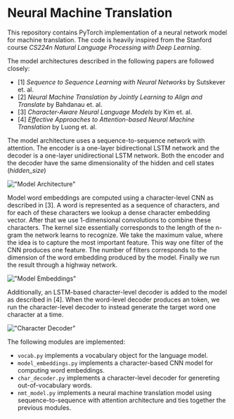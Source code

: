 # Neural Machine Translation

This repository contains PyTorch implementation of a neural network model for machine translation. The code is heavily inspired from the Stanford course *CS224n Natural Language Processing with Deep Learning*.

The model architectures described in the following papers are followed closely:
 * [1] *Sequence to Sequence Learning with Neural Networks* by Sutskever et. al.
 * [2] *Neural Machine Translation by Jointly Learning to Align and Translate* by Bahdanau et. al.
 * [3] *Character-Aware Neural Language Models* by Kim et. al.
 * [4] *Effective Approaches to Attention-based Neural Machine Translation* by Luong et. al.

The model architecture uses a sequence-to-sequence network with attention. The encoder is a one-layer bidirectional LSTM network and the decoder is a one-layer unidirectional LSTM network. Both the encoder and the decoder have the same dimensionality of the hidden and cell states (*hidden_size*)

!["Model Architecture"]("img/model_architecture.png")

Model word embeddings are computed using a character-level CNN as described in [3]. A word is represented as a sequence of characters, and for each of these characters we lookup a dense character embedding vector. After that we use 1-dimensional convolutions to combine these characters. The kernel size essentially corresponds to the length of the n-gram the network learns to recognize. We take the maximum value, where the idea is to capture the most important feature. This way one filter of the CNN produces one feature. The number of filters corresponds to the dimension of the word embedding produced by the model. Finally we run the result through a highway network.

!["Model Embeddings"]("img/model_embeddings.png")

Additionally, an LSTM-based character-level decoder is added to the model as described in [4]. When the word-level decoder produces an *<UNK>* token, we run the character-level decoder to instead generate the target word one character at a time.

!["Character Decoder"]("img/character_decoder.png")

The following modules are implemented:
 * `vocab.py` implements a vocabulary object for the language model.
 * `model_embeddings.py` implements a character-based CNN model for computing word embeddings.
 * `char_decoder.py` implements a character-level decoder for genereting out-of-vocabulary words.
 * `nmt_model.py` implements a neural machine translation model using sequence-to-sequence with attention architecture and ties together the previous modules.